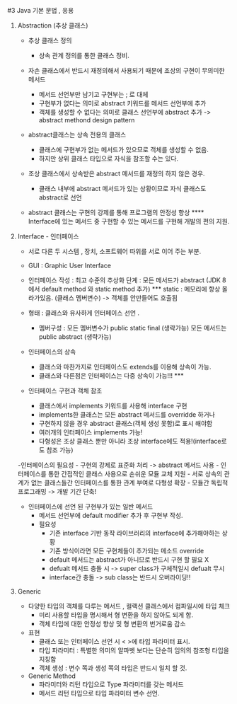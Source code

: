#3 Java 기본 문법 , 응용

1. Abstraction (추상 클래스)
	- 추상 클래스 정의
		- 상속 관계 정의를 통한 클래스 정비.
	- 자손 클래스에서 반드시 재정의해서 사용되기 때문에 조상의 구현이 무의미한 메서드
		- 메서드 선언부만 남기고 구현부는 ; 로 대체
		- 구현부가 없다는 의미로 abstract 키워드를 메서드 선언부에 추가
		- 객체를 생성할 수 없다는 의미로 클래스 선언부에 abstract 추가
		-> abstract methond design pattern
	- abstract클래스는 상속 전용의 클래스
		- 클래스에 구현부가 없는 메서드가 있으므로 객체를 생성할 수 없음.
		- 하지만 상위 클래스 타입으로 자식을 참조할 수는 있다.
	- 조상 클래스에서 상속받은 abstract 메서드를 재정의 하지 않은 경우.
		- 클래스 내부에 abstract 메서드가 있는 상황이므로 자식 클래스도 abstract로 선언

	- abstract 클래스는 구현의 강제를 통해 프로그램의 안정성 향상
	****  Interface에 있는 메서드 중 구현할 수 있는 메서드를 구현해 개발의 편의 지원.

2. Interface - 인터페이스
	- 서로 다른 두 시스템 , 장치, 소프트웨어 따위를 서로 이어 주는 부분.
	- GUI : Graphic User Interface
	
	- 인터페이스 작성 : 최고 수준의 추상화 단계 : 모든 메서드가 abstract
		(JDK 8에서 default method 와 static method 추가)
	*** static : 메모리에 항상 올라가있음. (클래스 멤버변수) -> 객체를 안만들어도 호출됨
	- 형태 : 클래스와 유사하게 인터페이스 선언 .
		- 멤버구성 : 모든 멤버변수가 public static final (생략가능)
			    모든 메서드는 public abstract (생략가능)
 	- 인터페이스의 상속 
		- 클래스와 마찬가지로 인터페이스도 extends를 이용해 상속이 가능.
		- 클래스와 다른점은 인터페이스는 다중 상속이 가능!!! ***

	- 인터페이스 구현과 객체 참조
		- 클래스에서 implements 키워드를 사용해 interface 구현
		- implements한 클래스는 모든 abstract 메서드를 overridde 하거나
		- 구현하지 않을 경우 abstract 클래스(객체 생성 못함)로 표시 해야함
		- 여러개의 인터페이스 implements 가능!
		- 다형성은 조상 클래스 뿐만 아니라 조상 interface에도 적용!(interface로도 참조 가능)


	-인터페이스의 필요성
		- 구현의 강제로 표준화 처리 -> abstract 메서드 사용
		- 인터페이스를 통한 간접적인 클래스 사용으로 손쉬운 모듈 교체 지원
		- 서로 상속의 관계가 없는 클래스들간 인터페이스를 통한 관계 부여로 다형성 확장
		- 모듈간 독립적 프로그래밍 -> 개발 기간 단축!
	
	- 인터페이스에 선언 된 구현부가 있는 일반 메서드
		- 메서드 선언부에 default modifier 추가 후 구현부 작성.
		- 필요성 
			- 기존 interface 기반 동작 라이브러리의 interface에 추가해야하는 상황
			- 기존 방식이라면 모든 구현체들이 추가되는 메소드 override
			- default 메서드는 abstract가 아니므로 반드시 구현 할 필요 X
			- defualt 메서드 충돌 시 -> super class가 구체적일시 defualt 무시
			- interface간 충돌 -> sub class는 반드시 오버라이딩!!

3. Generic
	- 다양한 타입의 객체를 다루는 메서드 , 컬랙션 클래스에서 컴파일시에 타입 체크
		- 미리 사용할 타입을 명시해서 형 변환을 하지 않아도 되게 함.
		- 객체 타입에 대한 안정성 향상 및 형 변환의 번거로움 감소
	- 표현 
		- 클래스 또는 인터페이스 선언 시 < >에 타입 파라미터 표시.
		- 타입 파라미터 : 특별한 의미의 알파벳 보다는 단순히 임의의 참조형 타입을 지칭함
		- 객체 생성 : 변수 쪽과 생성 쪽의 타입은 반드시 일치 할 것.  
	- Generic Method
		- 파라미터와 리턴 타입으로 Type 파라미터를 갖는 메서드
		- 메서드 리턴 타입으로 타입 파라미터 변수 선언.
